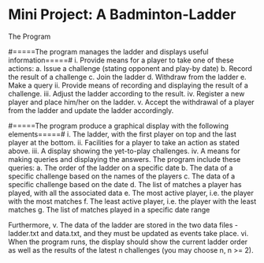 # Mini Project: A Badminton-Ladder

The Program

#=====The program manages the ladder and displays useful information=====#
  i. Provide means for a player to take one of these actions:
    a. Issue a challenge (stating opponent and play-by date)
    b. Record the result of a challenge 
    c. Join the ladder
    d. Withdraw from the ladder
    e. Make a query
  ii. Provide means of recording and displaying the result of a challenge.
  iii. Adjust the ladder according to the result.
  iv. Register a new player and place him/her on the ladder.
  v. Accept the withdrawal of a player from the ladder and update the ladder accordingly.
  
#=====The program produce a graphical display with the following elements=====#
  i. The ladder, with the first player on top and the last player at the bottom.
  ii. Facilities for a player to take an action as stated above.
  iii. A display showing the yet-to-play challenges.
  iv. A means for making queries and displaying the answers. The program include these queries:
    a. The order of the ladder on a specific date
    b. The data of a specific challenge based on the names of the players
    c. The data of a specific challenge based on the date
    d. The list of matches a player has played, with all the associated data
    e. The most active player, i.e. the player with the most matches
    f. The least active player, i.e. the player with the least matches
    g. The list of matches played in a specific date range

Furthermore,
  v. The data of the ladder are stored in the two data files - ladder.txt and data.txt, and they must be updated as events take place.
  vi. When the program runs, the display should show the current ladder order as well as the results of the latest n challenges (you may choose n, n >= 2).

